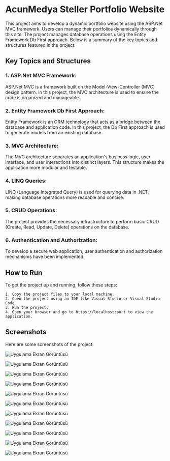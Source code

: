 # AcunMedya Steller Portfolio Website

This project aims to develop a dynamic portfolio website using the ASP.Net MVC framework. Users can manage their portfolios dynamically through this site. The project manages database operations using the Entity Framework Db First approach. Below is a summary of the key topics and structures featured in the project:




## Key Topics and Structures

### 1. ASP.Net MVC Framework:

ASP.Net MVC is a framework built on the Model-View-Controller (MVC) design pattern. In this project, the MVC architecture is used to ensure the code is organized and manageable.

### 2. Entity Framework Db First Approach:
Entity Framework is an ORM technology that acts as a bridge between the database and application code. In this project, the Db First approach is used to generate models from an existing database.

### 3. MVC Architecture:
The MVC architecture separates an application's business logic, user interface, and user interactions into distinct layers. This structure makes the application more modular and testable.

### 4. LINQ Queries:
LINQ (Language Integrated Query) is used for querying data in .NET, making database operations more readable and concise.

### 5. CRUD Operations:
The project provides the necessary infrastructure to perform basic CRUD (Create, Read, Update, Delete) operations on the database.

### 6. Authentication and Authorization:
To develop a secure web application, user authentication and authorization mechanisms have been implemented.

  
## How to Run

To get the project up and running, follow these steps:

    1. Copy the project files to your local machine.
    2. Open the project using an IDE like Visual Studio or Visual Studio Code.
    3. Run the project.
    4. Open your browser and go to https://localhost:port to view the application.

    

  
## Screenshots
Here are some screenshots of the project:



![Uygulama Ekran Görüntüsü](https://i.hizliresim.com/mfszsmu.jpg)

![Uygulama Ekran Görüntüsü](https://i.hizliresim.com/9rbz50g.jpg)

![Uygulama Ekran Görüntüsü](https://i.hizliresim.com/5pnhrqs.jpg)

![Uygulama Ekran Görüntüsü](https://i.hizliresim.com/hbt75p9.jpg)

![Uygulama Ekran Görüntüsü](https://i.hizliresim.com/d594knl.jpg)

![Uygulama Ekran Görüntüsü](https://i.hizliresim.com/69v9mjm.jpg)

![Uygulama Ekran Görüntüsü](https://i.hizliresim.com/6392ydq.jpg)

![Uygulama Ekran Görüntüsü](https://i.hizliresim.com/ofmj1lp.jpg)

![Uygulama Ekran Görüntüsü](https://i.hizliresim.com/4gkxypk.jpg)

![Uygulama Ekran Görüntüsü](https://i.hizliresim.com/1mpuebg.jpg)

![Uygulama Ekran Görüntüsü](https://i.hizliresim.com/nd0yynp.jpg)
  
